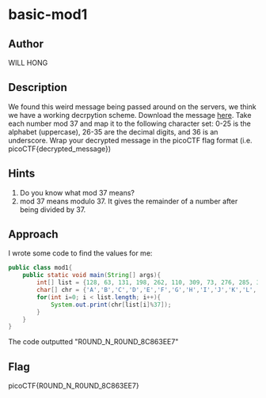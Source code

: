 # basic-mod1

## Author

WILL HONG

## Description

We found this weird message being passed around on the servers, we think we have a working decrpytion scheme.
Download the message [here](./message.txt).
Take each number mod 37 and map it to the following character set: 0-25 is the alphabet (uppercase), 26-35 are the decimal digits, and 36 is an underscore.
Wrap your decrypted message in the picoCTF flag format (i.e. picoCTF{decrypted_message})

## Hints

1. Do you know what mod 37 means?
2. mod 37 means modulo 37. It gives the remainder of a number after being divided by 37.

## Approach

I wrote some code to find the values for me:

```java
public class mod1{
    public static void main(String[] args){
        int[] list = {128, 63, 131, 198, 262, 110, 309, 73, 276, 285, 316, 161, 151, 73, 219, 150, 145, 217, 103, 226, 41, 255};
        char[] chr = {'A','B','C','D','E','F','G','H','I','J','K','L','M','N','O','P','Q','R','S','T','U','V','W','X','Y','Z', '0','1','2','3','4','5','6','7','8','9', '_'};
        for(int i=0; i < list.length; i++){
            System.out.print(chr[list[i]%37]);
        }
    }
}
```

The code outputted "R0UND_N_R0UND_8C863EE7"

## Flag

picoCTF{R0UND_N_R0UND_8C863EE7}
